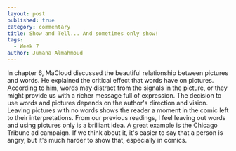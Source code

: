 ```yaml
---
layout: post
published: true
category: commentary
title: Show and Tell... And sometimes only show!
tags:
  - Week 7
author: Jumana Almahmoud
---
```

In chapter 6, MaCloud discussed the beautiful relationship between pictures and words. He explained the critical effect that words have on pictures. According to him, words may distract from the signals in the picture, or they might provide us with a richer message full of expression. The decision to use words and pictures depends on the author's direction and vision. Leaving pictures with no words shows the reader a moment in the comic left to their interpretations. From our previous readings, I feel leaving out words and using pictures only is a brilliant idea. A great example is the Chicago Tribune ad campaign. If we think about it, it's easier to say that a person is angry, but it's much harder to show that, especially in comics.